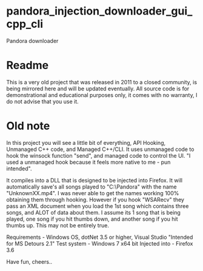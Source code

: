 # pandora_injection_downloader_gui_cpp_cli
Pandora downloader
 
# Readme
This is a very old project that was released in 2011 to a closed community, is being mirrored here and will be updated eventually. All source code is for demonstrational and educational purposes only, it comes with no warranty, I do not advise that you use it.

# Old note
In this project you will see a little bit of everything, API Hooking, Unmanaged C++ code, and Managed C++/CLI. It uses unmanaged code to hook the winsock function "send", and managed code to control the UI. "I used a unmanaged hook because it feels more native to me - pun intended". 

It compiles into a DLL that is designed to be injected into Firefox. It will automatically save's all songs played to "C:\Pandora" with the name "UnknownXX.mp4". I was never able to get the names working 100% obtaining them through hooking. However if you hook "WSARecv" they pass an XML document when you load the 1st song which contains three songs, and ALOT of data about them. I assume its 1 song that is being played, one song if you hit thumbs down, and another song if you hit thumbs up. This may not be entirely true. 



Requirements - Windows OS, dotNet 3.5 or higher, Visual Studio "Intended for MS Detours 2.1" 
Test system - Windows 7 x64 bit 
Injected into - Firefox 3.6 

Have fun, cheers..
